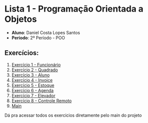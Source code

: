 # Lista 1 - Programação Orientada a Objetos

- **Aluno**: Daniel Costa Lopes Santos
- **Período**: 2º Período - POO

## Exercícios:

1. [Exercício 1 - Funcionário](https://github.com/ieldancosta/Lista1-POO/tree/main/Lista%20POO/src/Ex1)
2. [Exercício 2 - Quadrado](https://github.com/ieldancosta/Lista1-POO/tree/main/Lista%20POO/src/Ex2)
3. [Exercício 3 - Aluno](https://github.com/ieldancosta/Lista1-POO/tree/main/Lista%20POO/src/Ex3)
4. [Exercício 4 - Invoice](https://github.com/ieldancosta/Lista1-POO/tree/main/Lista%20POO/src/Ex4)
5. [Exercício 5 - Estoque](https://github.com/ieldancosta/Lista1-POO/tree/main/Lista%20POO/src/Ex5)
6. [Exercício 6 - Agenda](https://github.com/ieldancosta/Lista1-POO/tree/main/Lista%20POO/src/Ex6)
7. [Exercício 7 - Elevador](https://github.com/ieldancosta/Lista1-POO/tree/main/Lista%20POO/src/Ex7)
8. [Exercício 8 - Controle Remoto](https://github.com/ieldancosta/Lista1-POO/tree/main/Lista%20POO/src/Ex8)
9. [Main](https://github.com/ieldancosta/Lista1-POO/blob/main/src/Main.java)

Dá pra acessar todos os exercicios diretamente pelo main do projeto
